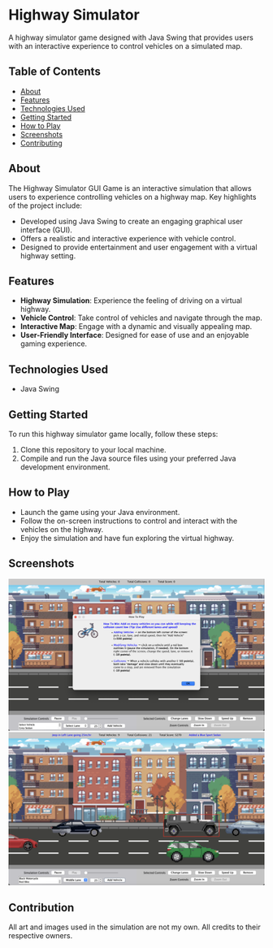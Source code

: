 # Highway Simulator

A highway simulator game designed with Java Swing that provides users with an interactive experience to control vehicles on a simulated map.

## Table of Contents

- [About](#about)
- [Features](#features)
- [Technologies Used](#technologies-used)
- [Getting Started](#getting-started)
- [How to Play](#how-to-play)
- [Screenshots](#screenshots)
- [Contributing](#contributing)

## About

The Highway Simulator GUI Game is an interactive simulation that allows users to experience controlling vehicles on a highway map. Key highlights of the project include:

- Developed using Java Swing to create an engaging graphical user interface (GUI).
- Offers a realistic and interactive experience with vehicle control.
- Designed to provide entertainment and user engagement with a virtual highway setting.

## Features

- **Highway Simulation**: Experience the feeling of driving on a virtual highway.
- **Vehicle Control**: Take control of vehicles and navigate through the map.
- **Interactive Map**: Engage with a dynamic and visually appealing map.
- **User-Friendly Interface**: Designed for ease of use and an enjoyable gaming experience.

## Technologies Used

- Java Swing

## Getting Started

To run this highway simulator game locally, follow these steps:

1. Clone this repository to your local machine.
2. Compile and run the Java source files using your preferred Java development environment.

## How to Play

- Launch the game using your Java environment.
- Follow the on-screen instructions to control and interact with the vehicles on the highway.
- Enjoy the simulation and have fun exploring the virtual highway.

## Screenshots
<img width="1281" alt="instructions" src="https://github.com/hameedahl/roadSimulation/blob/main/src/imgs/instructions.png">
<img width="1281" alt="main gui" src="https://github.com/hameedahl/roadSimulation/blob/main/src/imgs/gamePlay1.png">


## Contribution

All art and images used in the simulation are not my own. All credits to their respective owners. 
